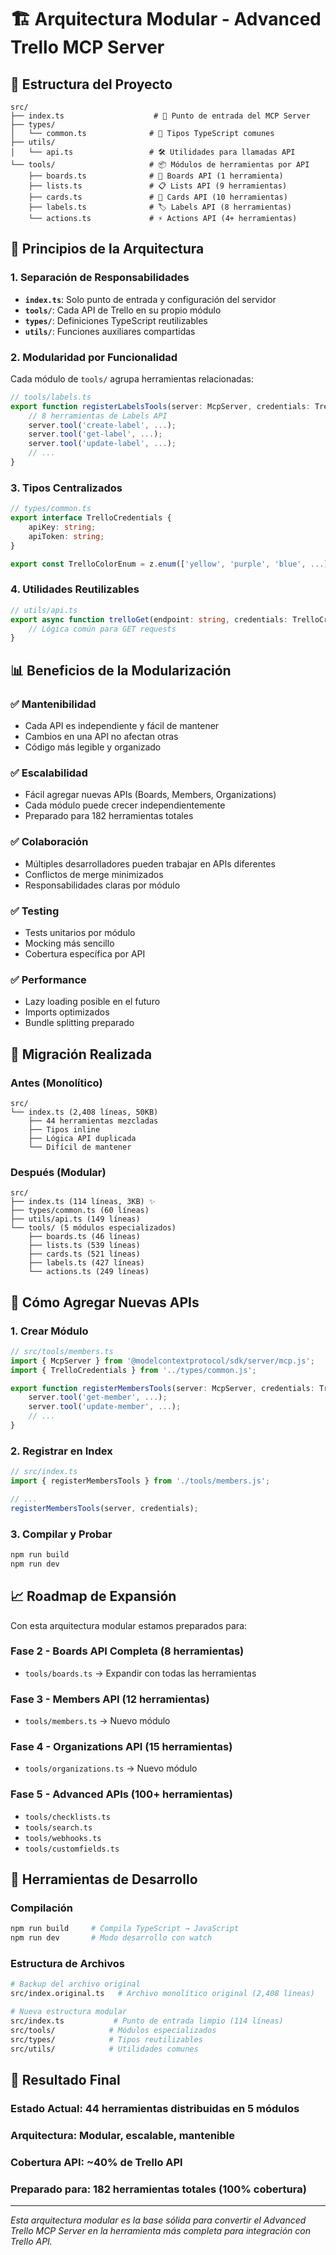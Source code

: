 # 🏗️ Arquitectura Modular - Advanced Trello MCP Server

## 📁 Estructura del Proyecto

```
src/
├── index.ts                    # 🚀 Punto de entrada del MCP Server
├── types/
│   └── common.ts              # 🔧 Tipos TypeScript comunes
├── utils/
│   └── api.ts                 # 🛠️ Utilidades para llamadas API
└── tools/                     # 📦 Módulos de herramientas por API
    ├── boards.ts              # 🏁 Boards API (1 herramienta)
    ├── lists.ts               # 📋 Lists API (9 herramientas)
    ├── cards.ts               # 🎫 Cards API (10 herramientas)
    ├── labels.ts              # 🏷️ Labels API (8 herramientas)
    └── actions.ts             # ⚡ Actions API (4+ herramientas)
```

## 🎯 Principios de la Arquitectura

### 1. **Separación de Responsabilidades**
- **`index.ts`**: Solo punto de entrada y configuración del servidor
- **`tools/`**: Cada API de Trello en su propio módulo
- **`types/`**: Definiciones TypeScript reutilizables
- **`utils/`**: Funciones auxiliares compartidas

### 2. **Modularidad por Funcionalidad**
Cada módulo de `tools/` agrupa herramientas relacionadas:

```typescript
// tools/labels.ts
export function registerLabelsTools(server: McpServer, credentials: TrelloCredentials) {
    // 8 herramientas de Labels API
    server.tool('create-label', ...);
    server.tool('get-label', ...);
    server.tool('update-label', ...);
    // ...
}
```

### 3. **Tipos Centralizados**
```typescript
// types/common.ts
export interface TrelloCredentials {
    apiKey: string;
    apiToken: string;
}

export const TrelloColorEnum = z.enum(['yellow', 'purple', 'blue', ...]);
```

### 4. **Utilidades Reutilizables**
```typescript
// utils/api.ts
export async function trelloGet(endpoint: string, credentials: TrelloCredentials) {
    // Lógica común para GET requests
}
```

## 📊 Beneficios de la Modularización

### ✅ **Mantenibilidad**
- Cada API es independiente y fácil de mantener
- Cambios en una API no afectan otras
- Código más legible y organizado

### ✅ **Escalabilidad** 
- Fácil agregar nuevas APIs (Boards, Members, Organizations)
- Cada módulo puede crecer independientemente
- Preparado para 182 herramientas totales

### ✅ **Colaboración**
- Múltiples desarrolladores pueden trabajar en APIs diferentes
- Conflictos de merge minimizados
- Responsabilidades claras por módulo

### ✅ **Testing**
- Tests unitarios por módulo
- Mocking más sencillo
- Cobertura específica por API

### ✅ **Performance**
- Lazy loading posible en el futuro
- Imports optimizados
- Bundle splitting preparado

## 🔄 Migración Realizada

### Antes (Monolítico)
```
src/
└── index.ts (2,408 líneas, 50KB)
    ├── 44 herramientas mezcladas
    ├── Tipos inline
    ├── Lógica API duplicada
    └── Difícil de mantener
```

### Después (Modular)
```
src/
├── index.ts (114 líneas, 3KB) ✨
├── types/common.ts (60 líneas)
├── utils/api.ts (149 líneas)
└── tools/ (5 módulos especializados)
    ├── boards.ts (46 líneas)
    ├── lists.ts (539 líneas)
    ├── cards.ts (521 líneas)
    ├── labels.ts (427 líneas)
    └── actions.ts (249 líneas)
```

## 🚀 Cómo Agregar Nuevas APIs

### 1. Crear Módulo
```typescript
// src/tools/members.ts
import { McpServer } from '@modelcontextprotocol/sdk/server/mcp.js';
import { TrelloCredentials } from '../types/common.js';

export function registerMembersTools(server: McpServer, credentials: TrelloCredentials) {
    server.tool('get-member', ...);
    server.tool('update-member', ...);
    // ...
}
```

### 2. Registrar en Index
```typescript
// src/index.ts
import { registerMembersTools } from './tools/members.js';

// ...
registerMembersTools(server, credentials);
```

### 3. Compilar y Probar
```bash
npm run build
npm run dev
```

## 📈 Roadmap de Expansión

Con esta arquitectura modular estamos preparados para:

### **Fase 2 - Boards API Completa** (8 herramientas)
- `tools/boards.ts` → Expandir con todas las herramientas

### **Fase 3 - Members API** (12 herramientas)
- `tools/members.ts` → Nuevo módulo

### **Fase 4 - Organizations API** (15 herramientas)
- `tools/organizations.ts` → Nuevo módulo

### **Fase 5 - Advanced APIs** (100+ herramientas)
- `tools/checklists.ts`
- `tools/search.ts`
- `tools/webhooks.ts`
- `tools/customfields.ts`

## 🔧 Herramientas de Desarrollo

### Compilación
```bash
npm run build     # Compila TypeScript → JavaScript
npm run dev       # Modo desarrollo con watch
```

### Estructura de Archivos
```bash
# Backup del archivo original
src/index.original.ts   # Archivo monolítico original (2,408 líneas)

# Nueva estructura modular
src/index.ts           # Punto de entrada limpio (114 líneas)
src/tools/            # Módulos especializados
src/types/            # Tipos reutilizables
src/utils/            # Utilidades comunes
```

## 🎉 Resultado Final

### **Estado Actual**: 44 herramientas distribuidas en 5 módulos
### **Arquitectura**: Modular, escalable, mantenible
### **Cobertura API**: ~40% de Trello API
### **Preparado para**: 182 herramientas totales (100% cobertura)

---

*Esta arquitectura modular es la base sólida para convertir el Advanced Trello MCP Server en la herramienta más completa para integración con Trello API.* 
